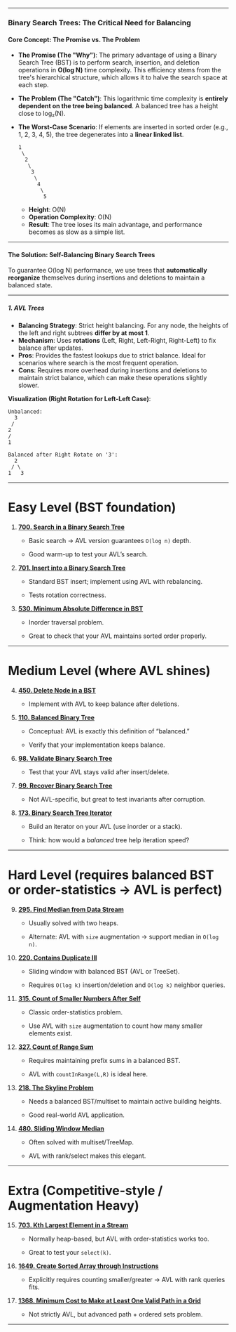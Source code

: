 
***

### **Binary Search Trees: The Critical Need for Balancing**

#### **Core Concept: The Promise vs. The Problem**

*   **The Promise (The "Why")**: The primary advantage of using a Binary Search Tree (BST) is to perform search, insertion, and deletion operations in **O(log N)** time complexity. This efficiency stems from the tree's hierarchical structure, which allows it to halve the search space at each step.

*   **The Problem (The "Catch")**: This logarithmic time complexity is **entirely dependent on the tree being balanced**. A balanced tree has a height close to log₂(N).

*   **The Worst-Case Scenario**: If elements are inserted in sorted order (e.g., 1, 2, 3, 4, 5), the tree degenerates into a **linear linked list**.

    ```
    1
     \
      2
       \
        3
         \
          4
           \
            5
    ```
    *   **Height**: O(N)
    *   **Operation Complexity**: O(N)
    *   **Result**: The tree loses its main advantage, and performance becomes as slow as a simple list.

---

#### **The Solution: Self-Balancing Binary Search Trees**

To guarantee O(log N) performance, we use trees that **automatically reorganize** themselves during insertions and deletions to maintain a balanced state.

---

##### **1. AVL Trees**
*   **Balancing Strategy**: Strict height balancing. For any node, the heights of the left and right subtrees **differ by at most 1**.
*   **Mechanism**: Uses **rotations** (Left, Right, Left-Right, Right-Left) to fix balance after updates.
*   **Pros**: Provides the fastest lookups due to strict balance. Ideal for scenarios where search is the most frequent operation.
*   **Cons**: Requires more overhead during insertions and deletions to maintain strict balance, which can make these operations slightly slower.

**Visualization (Right Rotation for Left-Left Case)**:
```
Unbalanced:
  3
 /
2
/
1

Balanced after Right Rotate on '3':
  2
 / \
1   3
```

---
#  Easy Level (BST foundation)

1. **[700. Search in a Binary Search Tree](https://leetcode.com/problems/search-in-a-binary-search-tree/)**
    
    - Basic search → AVL version guarantees `O(log n)` depth.
        
    - Good warm-up to test your AVL’s search.
        
2. **[701. Insert into a Binary Search Tree](https://leetcode.com/problems/insert-into-a-binary-search-tree/)**
    
    - Standard BST insert; implement using AVL with rebalancing.
        
    - Tests rotation correctness.
        
3. **[530. Minimum Absolute Difference in BST](https://leetcode.com/problems/minimum-absolute-difference-in-bst/)**
    
    - Inorder traversal problem.
        
    - Great to check that your AVL maintains sorted order properly.
        

---

#  Medium Level (where AVL shines)

4. **[450. Delete Node in a BST](https://leetcode.com/problems/delete-node-in-a-bst/)**
    
    - Implement with AVL to keep balance after deletions.
        
5. **[110. Balanced Binary Tree](https://leetcode.com/problems/balanced-binary-tree/)**
    
    - Conceptual: AVL is exactly this definition of “balanced.”
        
    - Verify that your implementation keeps balance.
        
6. **[98. Validate Binary Search Tree](https://leetcode.com/problems/validate-binary-search-tree/)**
    
    - Test that your AVL stays valid after insert/delete.
        
7. **[99. Recover Binary Search Tree](https://leetcode.com/problems/recover-binary-search-tree/)**
    
    - Not AVL-specific, but great to test invariants after corruption.
        
8. **[173. Binary Search Tree Iterator](https://leetcode.com/problems/binary-search-tree-iterator/)**
    
    - Build an iterator on your AVL (use inorder or a stack).
        
    - Think: how would a _balanced_ tree help iteration speed?
        

---

#  Hard Level (requires balanced BST or order-statistics → AVL is perfect)

9. **[295. Find Median from Data Stream](https://leetcode.com/problems/find-median-from-data-stream/)**
    
    - Usually solved with two heaps.
        
    - Alternate: AVL with `size` augmentation → support median in `O(log n)`.
        
10. **[220. Contains Duplicate III](https://leetcode.com/problems/contains-duplicate-iii/)**
    
    - Sliding window with balanced BST (AVL or TreeSet).
        
    - Requires `O(log k)` insertion/deletion and `O(log k)` neighbor queries.
        
11. **[315. Count of Smaller Numbers After Self](https://leetcode.com/problems/count-of-smaller-numbers-after-self/)**
    
    - Classic order-statistics problem.
        
    - Use AVL with `size` augmentation to count how many smaller elements exist.
        
12. **[327. Count of Range Sum](https://leetcode.com/problems/count-of-range-sum/)**
    
    - Requires maintaining prefix sums in a balanced BST.
        
    - AVL with `countInRange(L,R)` is ideal here.
        
13. **[218. The Skyline Problem](https://leetcode.com/problems/the-skyline-problem/)**
    
    - Needs a balanced BST/multiset to maintain active building heights.
        
    - Good real-world AVL application.
        
14. **[480. Sliding Window Median](https://leetcode.com/problems/sliding-window-median/)**
    
    - Often solved with multiset/TreeMap.
        
    - AVL with rank/select makes this elegant.
        

---

#  Extra (Competitive-style / Augmentation Heavy)

15. **[703. Kth Largest Element in a Stream](https://leetcode.com/problems/kth-largest-element-in-a-stream/)**
    
    - Normally heap-based, but AVL with order-statistics works too.
        
    - Great to test your `select(k)`.
        
16. **[1649. Create Sorted Array through Instructions](https://leetcode.com/problems/create-sorted-array-through-instructions/)**
    
    - Explicitly requires counting smaller/greater → AVL with rank queries fits.
        
17. **[1368. Minimum Cost to Make at Least One Valid Path in a Grid](https://leetcode.com/problems/minimum-cost-to-make-at-least-one-valid-path-in-a-grid/)**
    
    - Not strictly AVL, but advanced path + ordered sets problem.
        

---
